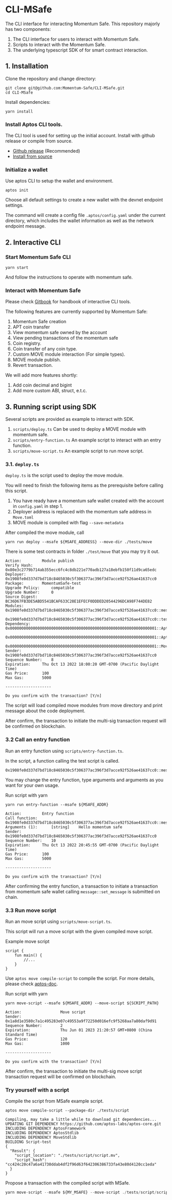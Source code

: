 # CLI-MSafe

The CLI interface for interacting Momentum Safe. This repository majorly has two components:

1. The CLI interface for users to interact with Momentum Safe. 
2. Scripts to interact with the Momentum Safe.
3. The underlying typescript SDK of for smart contract interaction.

## 1. Installation

Clone the repository and change directory:

```
git clone git@github.com:Momentum-Safe/CLI-MSafe.git
cd CLI-MSafe
```

Install dependencies:

```
yarn install
```

### Install Aptos CLI tools. 

The CLI tool is used for setting up the initial account. Install with github release or compile from source. 

* [Github release](https://github.com/aptos-labs/aptos-core/releases?q=cli&expanded=true) (Recommended)
* [Install from source](https://aptos.dev/cli-tools/aptos-cli-tool/install-aptos-cli)

### Initialize a wallet

Use aptos CLI to setup the wallet and environment. 

```
aptos init 
```

Choose all default settings to create a new wallet with the devnet endpoint settings.

The command will create a config file `.aptos/config.yaml` under the current directory, which includes 
the wallet information as well as the network endpoint message.

## 2. Interactive CLI

### Start Momentum Safe CLI 

```
yarn start
```

And follow the instructions to operate with momemtum safe.

### Interact with Momentum Safe

Please check [Gitbook](https://momentum-safe.gitbook.io/momentum-safe/cli-tool) for handbook
of interactive CLI tools.

The following features are currently supported by Momentum Safe:

1. Momentum Safe creation
2. APT coin transfer
3. View momentum safe owned by the account
4. View pending transactions of the momentum safe
5. Coin registry.
6. Coin transfer of any coin type.
7. Custom MOVE module interaction (For simple types).
8. MOVE module publish.
9. Revert transaction.

We will add more features shortly:

1. Add coin decimal and bigint
2. Add more custom ABI, struct, e.t.c.

## 3. Running script using SDK

Several scripts are provided as example to interact with SDK. 

1. `scripts/deploy.ts` Can be used to deploy a MOVE module with momentum safe.
2. `scripts/entry-function.ts` An example script to interact with an entry function.
3. `scripts/move-script.ts` An example script to run move script.

### 3.1. `deploy.ts`

`deploy.ts` is the script used to deploy the move module. 

You will need to finish the following items as the prerequisite before calling this script.

1. You have ready have a momentum safe wallet created with the account in `config.yaml` in step 1.
2. Deployer address is replaced with the momentum safe address in `Move.toml`
3. MOVE module is compiled with flag `--save-metadata`

After compiled the move module, call

```aidl
yarn run deploy --msafe ${MSAFE_ADDRESS} --move-dir ./tests/move
```

There is some test contracts in folder `./test/move` that you may try it out. 

```aidl
Action:			Module publish
Verify Hash:		0x80e3c2779b714ab355ecc6fc4c8db221e770adb127a18ebfb150f11d9ca65edc
Deployer:		0x1908fe0d337d7bd718c8465030c5f306377ac396f3d7acce92f526ae41637cc0
Package:		MomentumSafe-test
Upgrade Policy:		compatible
Upgrade Number:		0
Source Digest:		BC36D67FB3DE5ABD5541BCAF633C28E1EFECF0DDDED20544296DCA98F744DE82
Modules:		0x1908fe0d337d7bd718c8465030c5f306377ac396f3d7acce92f526ae41637cc0::message
			0x1908fe0d337d7bd718c8465030c5f306377ac396f3d7acce92f526ae41637cc0::test_coin
Dependency:		0x0000000000000000000000000000000000000000000000000000000000000001::AptosFramework
			0x0000000000000000000000000000000000000000000000000000000000000001::AptosStdlib
			0x0000000000000000000000000000000000000000000000000000000000000001::MoveStdlib
Sender:			0x1908fe0d337d7bd718c8465030c5f306377ac396f3d7acce92f526ae41637cc0
Sequence Number:	8
Expiration:		Thu Oct 13 2022 18:00:20 GMT-0700 (Pacific Daylight Time)
Gas Price:		100
Max Gas:		5000

--------------------

Do you confirm with the transaction? [Y/n]
```

The script will load compiled move modules from move directory and print message about the code deployment. 

After confirm, the transaction to initiate the multi-sig transaction request will be confirmed on 
blockchain. 

### 3.2 Call an entry function

Run an entry function using `scripts/entry-function.ts`.

In the script, a function calling the test script is called.  

```aidl
0x1908fe0d337d7bd718c8465030c5f306377ac396f3d7acce92f526ae41637cc0::message::set_message
```

You may change the entry function, type arguments and arguments as you want for your own usage.

Run script with yarn 

```aidl
yarn run entry-function --msafe ${MSAFE_ADDR}
```

```
Action:			Entry function
Call function:		0x1908fe0d337d7bd718c8465030c5f306377ac396f3d7acce92f526ae41637cc0::message::set_message
Arguments (1):		[string]	Hello momentum safe
Sender:			0x1908fe0d337d7bd718c8465030c5f306377ac396f3d7acce92f526ae41637cc0
Sequence Number:	10
Expiration:		Thu Oct 13 2022 20:45:55 GMT-0700 (Pacific Daylight Time)
Gas Price:		100
Max Gas:		5000

--------------------

Do you confirm with the transaction? [Y/n]
```

After confirming the entry function, a transaction to initiate a transaction from momentum safe wallet calling `message::set_message` is submitted on chain. 

### 3.3 Run move script

Run an move script using `scripts/move-script.ts`.

This script will run a move script with the given compiled move script.

Example move script
```move
script {
    fun main() {
        //...
    }
}
```

Use `aptos move compile-script` to compile the script. For more details, please check [aptos-doc](https://aptos.dev/move/book/modules-and-scripts).

Run script with yarn

```aidl
yarn move-script --msafe ${MSAFE_ADDR} --move-script ${SCRIPT_PATH}
```

```
Action:                 Move script
Sender:                 0x1a8d1e3580c7a1c495283e07c49553a9f72250d016efc9f5268aa7a80daf9d91
Sequence Number:        2
Expiration:             Thu Jun 01 2023 21:20:57 GMT+0800 (China Standard Time)
Gas Price:              120
Max Gas:                1000

--------------------

Do you confirm with the transaction? [Y/n]
```

After confirm, the transaction to initiate the multi-sig move script transaction request will be confirmed on blockchain.

### Try yourself with a script

Compile the script from MSafe example script. 

```
aptos move compile-script --package-dir ./tests/script

Compiling, may take a little while to download git dependencies...
UPDATING GIT DEPENDENCY https://github.com/aptos-labs/aptos-core.git
INCLUDING DEPENDENCY AptosFramework
INCLUDING DEPENDENCY AptosStdlib
INCLUDING DEPENDENCY MoveStdlib
BUILDING Script-test
{
  "Result": {
    "script_location": "./tests/script/script.mv",
    "script_hash": "cc424c20c47a6a41730ddab4df2f96d63f642306386733fa43e80d4120cc1eda"
  }
}
```

Propose a transaction with the compiled script with MSafe. 

```javascript
yarn move-script --msafe ${MY_MSAFE} --move-script ./tests/script/script.mv --network mainnet
```

